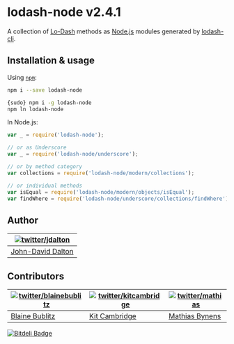 # lodash-node v2.4.1

A collection of [Lo-Dash](http://lodash.com/) methods as [Node.js](http://nodejs.org/) modules generated by [lodash-cli](https://npmjs.org/package/lodash-cli).

## Installation & usage

Using [`npm`](http://npmjs.org/):

```bash
npm i --save lodash-node

{sudo} npm i -g lodash-node
npm ln lodash-node
```

In Node.js:

```js
var _ = require('lodash-node');

// or as Underscore
var _ = require('lodash-node/underscore');

// or by method category
var collections = require('lodash-node/modern/collections');

// or individual methods
var isEqual = require('lodash-node/modern/objects/isEqual');
var findWhere = require('lodash-node/underscore/collections/findWhere');
```

## Author

| [![twitter/jdalton](http://gravatar.com/avatar/299a3d891ff1920b69c364d061007043?s=70)](https://twitter.com/jdalton "Follow @jdalton on Twitter") |
|---|
| [John-David Dalton](http://allyoucanleet.com/) |

## Contributors

| [![twitter/blainebublitz](http://gravatar.com/avatar/ac1c67fd906c9fecd823ce302283b4c1?s=70)](https://twitter.com/blainebublitz "Follow @BlaineBublitz on Twitter") | [![twitter/kitcambridge](http://gravatar.com/avatar/6662a1d02f351b5ef2f8b4d815804661?s=70)](https://twitter.com/kitcambridge "Follow @kitcambridge on Twitter") | [![twitter/mathias](http://gravatar.com/avatar/24e08a9ea84deb17ae121074d0f17125?s=70)](https://twitter.com/mathias "Follow @mathias on Twitter") |
|---|---|---|
| [Blaine Bublitz](http://www.iceddev.com/) | [Kit Cambridge](http://kitcambridge.be/) | [Mathias Bynens](http://mathiasbynens.be/) |

[![Bitdeli Badge](https://d2weczhvl823v0.cloudfront.net/lodash/lodash-node/trend.png)](https://bitdeli.com/free "Bitdeli Badge")

